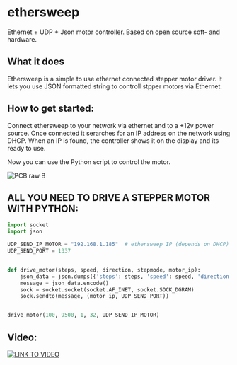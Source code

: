 # ethersweep
Ethernet + UDP + Json motor controller. Based on open source soft- and hardware.

## What it does
Ethersweep is a simple to use ethernet connected stepper motor driver. It lets you use JSON formatted string to controll stpper motors via Ethernet. 

## How to get started:
Connect ethersweep to your network via ethernet and to a +12v power source.
Once connected it serarches for an IP address on the network using DHCP. When an IP is found, the controller shows it on the display and its ready to use.

Now you can use the Python script to control the motor.

![PCB raw B](/img/motor_gif.gif)


## ALL YOU NEED TO DRIVE A STEPPER MOTOR WITH PYTHON:

```python
import socket
import json

UDP_SEND_IP_MOTOR = "192.168.1.185"  # ethersweep IP (depends on DHCP)
UDP_SEND_PORT = 1337


def drive_motor(steps, speed, direction, stepmode, motor_ip):
    json_data = json.dumps({'steps': steps, 'speed': speed, 'direction': direction, 'stepmode': stepmode})
    message = json_data.encode()
    sock = socket.socket(socket.AF_INET, socket.SOCK_DGRAM)
    sock.sendto(message, (motor_ip, UDP_SEND_PORT))


drive_motor(100, 9500, 1, 32, UDP_SEND_IP_MOTOR)
```

## Video:
[![LINK TO VIDEO](https://img.youtube.com/vi/CZqzoTy67dk/0.jpg)](https://www.youtube.com/watch?v=CZqzoTy67dk)

